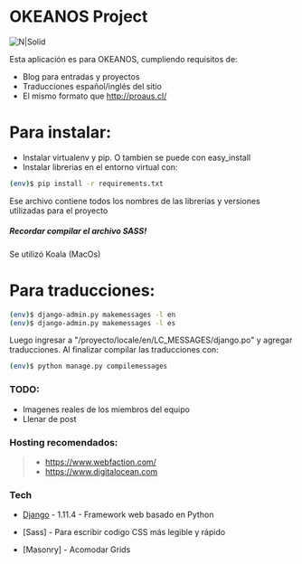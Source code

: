 # OKEANOS Project

![N|Solid](http://tucodigo.cl/static/img/check.jpg)

Esta aplicación es para OKEANOS, cumpliendo requisitos de:

  - Blog para entradas y proyectos
  - Traducciones español/inglés del sitio
  - El mismo formato que http://proaus.cl/

# Para instalar:
- Instalar virtualenv y pip. O tambien se puede con easy_install
- Instalar librerias en el entorno virtual con:
```sh
(env)$ pip install -r requirements.txt
```
Ese archivo contiene todos los nombres de las librerías y versiones utilizadas para el proyecto
##### Recordar compilar el archivo SASS!
Se utilizó Koala (MacOs)
# Para traducciones:
```sh
(env)$ django-admin.py makemessages -l en
(env)$ django-admin.py makemessages -l es
```
Luego ingresar a "/proyecto/locale/en/LC_MESSAGES/django.po" y agregar traducciones. Al finalizar compilar las traducciones con:
```sh
(env)$ python manage.py compilemessages
```


### TODO:
  - Imagenes reales de los miembros del equipo
  - Llenar de post

### Hosting recomendados:
> - https://www.webfaction.com/
> - https://www.digitalocean.com

### Tech

* [Django] - 1.11.4 - Framework web basado en Python
* [Sass] - Para escribir codigo CSS más legible y rápido
* [Masonry] - Acomodar Grids

   [Django]: <https://www.djangoproject.com/>
   [git-repo-url]: <https://github.com/user0able/okeanos.git>
   [node.js]: <http://nodejs.org>
   [jQuery]: <http://jquery.com>
   [express]: <http://expressjs.com>
   [AngularJS]: <http://angularjs.org>
   [Gulp]: <http://gulpjs.com>
